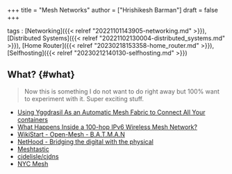 +++
title = "Mesh Networks"
author = ["Hrishikesh Barman"]
draft = false
+++

tags
: [Networking]({{< relref "20221101143905-networking.md" >}}), [Distributed Systems]({{< relref "20221102130004-distributed_systems.md" >}}), [Home Router]({{< relref "20230218153358-home_router.md" >}}), [Selfhosting]({{< relref "20230212140130-selfhosting.md" >}})


## What? {#what}

<div class="book-hint warning small-text">

> Now this is something I do not want to do right away but 100% want to experiment with it. Super exciting stuff.
</div>

-   [Using Yggdrasil As an Automatic Mesh Fabric to Connect All Your containers](https://changelog.complete.org/archives/10461-using-yggdrasil-as-an-automatic-mesh-fabric-to-connect-all-your-docker-containers-vms-and-servers)
-   [What Happens Inside a 100-hop IPv6 Wireless Mesh Network?](https://www.thingsquare.com/blog/articles/100-hops-ipv6-mesh/)
-   [WikiStart - Open-Mesh - B.A.T.M.A.N](https://www.open-mesh.org/projects/open-mesh/wiki)
-   [NetHood - Bridging the digital with the physical](https://archive.is/KnsnU)
-   [Meshtastic](https://meshtastic.org/)
-   [cjdelisle/cjdns](https://github.com/cjdelisle/cjdns)
-   [NYC Mesh](https://www.nycmesh.net/)
